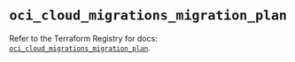 # `oci_cloud_migrations_migration_plan`

Refer to the Terraform Registry for docs: [`oci_cloud_migrations_migration_plan`](https://registry.terraform.io/providers/oracle/oci/6.37.0/docs/resources/cloud_migrations_migration_plan).
